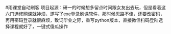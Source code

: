 #雨课堂自动刷客
项目起源：研一的时候想多留点时间跟女友出去玩，但是看着这六门选修网课就神烦，遂写了exe登录刷课软件，那时候思路不佳，还要改密码，再用密码登录就很麻烦，致词毕业之际，重写python版本，直接微信扫码登陆选择课程就好了，一键式傻瓜操作
